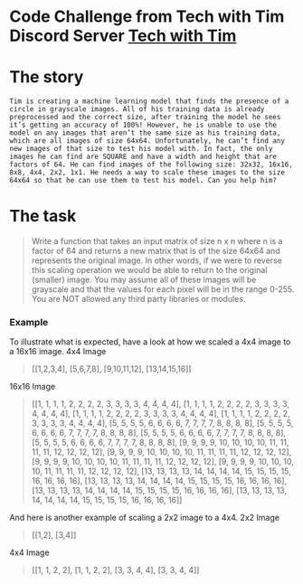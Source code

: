 # Code Challenge from Tech with Tim Discord Server [Tech with Tim](https://discord.gg/K4pFxX)
# The story
``Tim is creating a machine learning model that finds the presence of a circle in grayscale images. All of his training data is already preprocessed and the correct size, after training the model he sees it’s getting an accuracy of 100%! However, he is unable to use the model on any images that aren’t the same size as his training data, which are all images of size 64x64. Unfortunately, he can’t find any new images of that size to test his model with. In fact, the only images he can find are SQUARE and have a width and height that are factors of 64. He can find images of the following size: 32x32, 16x16, 8x8, 4x4, 2x2, 1x1. He needs a way to scale these images to the size 64x64 so that he can use them to test his model. Can you help him?``

# The task
> Write a function that takes an input matrix of size n x n where n is a factor of 64 and returns a new matrix that is of the size 64x64 and represents the original image. In other words, if we were to reverse this scaling operation we would be able to return to the original (smaller) image. You may assume all of these images will be grayscale and that the values for each pixel will be in the range 0-255. 
You are NOT allowed any third party libraries or modules.

### Example
To illustrate what is expected, have a look at how we scaled a 4x4 image to a 16x16 image.
4x4 Image
>[[1,2,3,4],
[5,6,7,8],
[9,10,11,12],
[13,14,15,16]]

16x16 Image
>[[1, 1, 1, 1, 2, 2, 2, 2, 3, 3, 3, 3, 4, 4, 4, 4],
 [1, 1, 1, 1, 2, 2, 2, 2, 3, 3, 3, 3, 4, 4, 4, 4],
 [1, 1, 1, 1, 2, 2, 2, 2, 3, 3, 3, 3, 4, 4, 4, 4],
 [1, 1, 1, 1, 2, 2, 2, 2, 3, 3, 3, 3, 4, 4, 4, 4],
 [5, 5, 5, 5, 6, 6, 6, 6, 7, 7, 7, 7, 8, 8, 8, 8],
 [5, 5, 5, 5, 6, 6, 6, 6, 7, 7, 7, 7, 8, 8, 8, 8],
 [5, 5, 5, 5, 6, 6, 6, 6, 7, 7, 7, 7, 8, 8, 8, 8],
 [5, 5, 5, 5, 6, 6, 6, 6, 7, 7, 7, 7, 8, 8, 8, 8],
 [9, 9, 9, 9, 10, 10, 10, 10, 11, 11, 11, 11, 12, 12, 12, 12],
 [9, 9, 9, 9, 10, 10, 10, 10, 11, 11, 11, 11, 12, 12, 12, 12],
 [9, 9, 9, 9, 10, 10, 10, 10, 11, 11, 11, 11, 12, 12, 12, 12],
 [9, 9, 9, 9, 10, 10, 10, 10, 11, 11, 11, 11, 12, 12, 12, 12],
 [13, 13, 13, 13, 14, 14, 14, 14, 15, 15, 15, 15, 16, 16, 16, 16],
 [13, 13, 13, 13, 14, 14, 14, 14, 15, 15, 15, 15, 16, 16, 16, 16],
 [13, 13, 13, 13, 14, 14, 14, 14, 15, 15, 15, 15, 16, 16, 16, 16],
 [13, 13, 13, 13, 14, 14, 14, 14, 15, 15, 15, 15, 16, 16, 16, 16]]


And here is another example of scaling a 2x2 image to a 4x4.
2x2 Image
>[[1,2],
[3,4]]

4x4 Image
>[[1, 1, 2, 2], 
[1, 1, 2, 2], 
[3, 3, 4, 4], 
[3, 3, 4, 4]]
